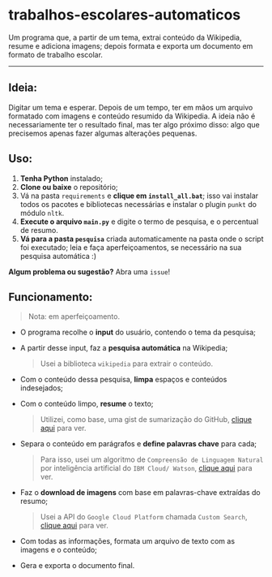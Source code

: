 # trabalhos-escolares-automaticos

Um programa que, a partir de um tema,  extrai conteúdo da Wikipedia, resume e adiciona imagens; depois formata e exporta um documento em formato de trabalho escolar.

---

## Ideia:

Digitar um tema e esperar. Depois de um tempo, ter em mãos um arquivo formatado com imagens e conteúdo resumido da Wikipedia. A ideia não é necessariamente ter o resultado final, mas ter algo próximo disso: algo que precisemos apenas fazer algumas alterações pequenas.

## Uso:

1. **Tenha Python** instalado;
2. **Clone ou baixe** o repositório;
3. Vá na pasta `requirements` e **clique em `install_all.bat`**; isso vai instalar todos os pacotes e bibliotecas necessárias e instalar o plugin `punkt` do módulo `nltk`.
4. **Execute o arquivo `main.py`** e digite o termo de pesquisa, e o percentual de resumo.
5. **Vá para a pasta `pesquisa`** criada automaticamente na pasta onde o script foi executado; leia e faça aperfeiçoamentos, se necessário na sua pesquisa automática :)

  **Algum problema ou sugestão?** Abra uma `issue`!

## Funcionamento:

> Nota: em aperfeiçoamento.



- O programa recolhe o **input** do usuário, contendo o tema da pesquisa;

- A partir desse input, faz a **pesquisa automática** na Wikipedia;

  > Usei a biblioteca `wikipedia` para extrair o conteúdo.

- Com o conteúdo dessa pesquisa, **limpa** espaços e conteúdos indesejados;

- Com o conteúdo limpo, **resume** o texto;

  > Utilizei, como base, uma gist de sumarização do GitHub, [clique aqui](https://gist.github.com/ryukinix/15e3381286177a3b41bd) para ver.

- Separa o conteúdo em parágrafos e **define palavras chave** para cada;

  > Para isso, usei um algoritmo de `Compreensão de Linguagem Natural` por inteligência artificial do `IBM Cloud/ Watson`, [clique aqui](https://cloud.ibm.com/catalog/services/natural-language-understanding) para ver.

- Faz o **download de imagens** com base em palavras-chave extraídas do resumo;

  > Usei a API do `Google Cloud Platform` chamada `Custom Search`, [clique aqui](https://developers.google.com/custom-search/docs/overview) para ver.

- Com todas as informações, formata um arquivo de texto com as imagens e o conteúdo;

- Gera e exporta o documento final.
